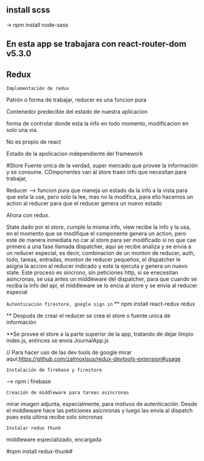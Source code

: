 ## install scss

-> npm install node-sass

## En esta app se trabajara con react-router-dom v5.3.0

## Redux

```Implementación de redux```

Patrón o forma de trabajar, reducer es una funcion pura

Contenedor predecible del estado de nuestra aplicacion

forma de controlar donde esta la info en todo momento, modificacion en solo una via.

No es propio de react

Estado de la apolicacion independiente del framework

#Store Fuente unica de la verdad, super mercado que provee la información y se consume. COmponentes van al store traen info que necesitan para trabajar,

Reducer --> funcion pura que maneja un estado da la info a la vista para que esta la use, pero solo la lee, mas no la modifica, para ello hacemos un action al reducer para que el reducer genera un nuevo estado

Ahora con redux.

State dado por el store, cumple la misma info, view recibe la info y la usa, en el momento que se modifique el componente genera un action, pero este de manera inmediata no car al store para ser modificado si no que cae primero a una fase llamada dispatcher, aqui se recibe analiza y se envia a un reducer especial, es decir, combinacion de un monton de reducer, auth, todo, tareas, entradas, monton de reducer pequeños, el dispatcher le asigna la accion al reducer indicado y este la ejecuta y genera un nuevo state. Este proceso es sincrono, sin peticiones http, si se enecesitan asincronas, se usa antes un middleware del dispatcher, para que cuando se reciba la info del api, el middleware se lo encia al store y se envia al reducer especial

```Autenticación firestore, google sign in```
** npm install react-redux redux

** Después de crear el reducer se crea el store o fuente unica de información 

**Se provee el store a la parte superior de la app, tratando de dejar limpio index.js, entinces se envia JournalApp.js

// Para hacer uso de las dev tools de google mirar aqui:https://github.com/zalmoxisus/redux-devtools-extension#usage


```Instalación de firebase y firestore```

--> npm i firebase

```Creación de middleware para tareas asincronas```

mirar imagen adjunta, especialmente, para motivos de autenticación. Desde el middleware hace las peticiones asicnronas y luego las envia al dispatch pues  esta ultima recibe solo sincronas

```Instalar redux thunk```

middleware especializado, encargada 

#npm install redux-thunk#
